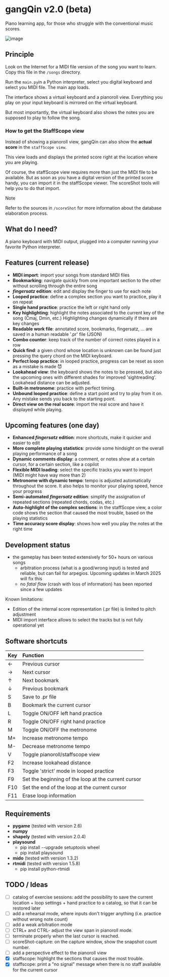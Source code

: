 # gangQin v2.0 (beta)
Piano learning app, for those who struggle with the conventional music scores.

![image](https://github.com/user-attachments/assets/1cd22e89-eea6-40ad-90cc-525259448a2c)

## Principle
Look on the Internet for a MIDI file version of the song you want to learn.
Copy this file in the `/songs` directory.

Run the `main.py`in a Python interpreter, select you digital keyboard and select you MIDI file. The main app loads.

The interface shows a virtual keyboard and a pianoroll view. Everything you play on your input keyboard is mirrored on the virtual keyboard.

But most importantly, the virtual keyboard also shows the notes you are supposed to play to follow the song.

### How to get the StaffScope view
Instead of showing a pianoroll view, gangQin can also show the **actual score** in the `staffScope view`.

This view loads and displays the printed score right at the location where you are playing. 

Of course, the staffScope view requires more than just the MIDI file to be available. 
But as soon as you have a digital version of the printed score handy, you can import it in the staffScope viewer.
The scoreShot tools will help you to do that import.

> [!NOTE]
> Refer to the sources in `/scoreShot` for more information about the database elaboration process.


## What do I need?
A piano keyboard with MIDI output, plugged into a computer running your favorite Python interpreter.

## Features (current release)

- **MIDI import**: import your songs from standard MIDI files
- **Bookmarking**: navigate quickly from one important section to the other without scrolling through the entire song
- **_fingersatz_ edition**: edit and display the finger to use for each note
- **Looped practice**: define a complex section you want to practice, play it on repeat
- **Single hand practice**: practice the left or right hand only
- **Key highlighting**: highlight the notes associated to the current key of the song (Cmaj, Dmin, etc.) Highlighting changes dynamically if there are key changes
- **Readable work file**: annotated score, bookmarks, fingersatz, ... are saved in a human readable '.pr' file (JSON)
- **Combo counter**: keep track of the number of correct notes played in a row
- **Quick find**: a given chord whose location is unknown can be found just pressing the query chord on the MIDI keyboard.
- **Perfect loop practice**: in looped practice, progress can be reset as soon as a mistake is made 😈
- **Lookahead view**: the keyboard shows the notes to be pressed, but also the upcoming ones with different shades for improved 'sightreading'. Lookahead distance can be adjusted.
- **Built-in metronome**: practice with perfect timing.
- **Unbound looped practice**: define a start point and try to play from it on. Any mistake sends you back to the starting point.
- **Direct view on the real score**: import the real score and have it displayed while playing.

## Upcoming features (one day)

- **Enhanced _fingersatz_ edition**: more shortcuts, make it quicker and easier to edit
- **More complete playing statistics**: provide some hindsight on the overall playing performance of a song
- **Dynamic comments display**: a comment, or notes show at a certain cursor, for a certain section, like a copilot
- **Flexible MIDI loading**: select the specific tracks you want to import (MIDI might have way more than 2)
- **Metronome with dynamic tempo**: tempo is adjusted automatically throughout the score. It also helps to monitor your playing speed, hence your progress
- **Semi-automated _fingersatz_ edition**: simplify the assignation of repeated sections (repeated chords, codas, etc.)
- **Auto-highlight of the complex sections**: in the staffScope view, a color code shows the section that caused the most trouble, based on the playing statistics
- **Time accuracy score display**: shows how well you play the notes at the right time

## Development status 
- the gameplay has been tested extensively for 50+ hours on various songs
  - arbitration process (what is a good/wrong input) is tested and reliable, but can fail for arpegios. Upcoming updates in March 2025 will fix this
  - no *fatal flaw* (crash with loss of information) has been reported since a few updates

Known limitations:
- Edition of the internal score representation (.pr file) is limited to pitch adjustment
- MIDI import interface allows to select the tracks but is not fully operational yet

## Software shortcuts

| Key           | Function      |
|:------------- |:-------------|
| ←             |Previous cursor|
| →             |Next cursor     |
| ↑             |Next bookmark   |
| ↓             |Previous bookmark|
| S             |Save to .pr file|
| B             |Bookmark the current cursor|
| L             |Toggle ON/OFF left hand practice|
| R             |Toggle ON/OFF right hand practice|
| M             |Toggle ON/OFF the metronome|
| M+            |Increase metronome tempo|
| M-            |Decrease metronome tempo|
| V             |Toggle pianoroll/staffscope view|
| F2            |Increase lookahead distance|
| F3            |Toggle 'strict' mode in looped practice|
| F9            |Set the beginning of the loop at the current cursor|
| F10           |Set the end of the loop at the current cursor|
| F11           |Erase loop information|



## Requirements

- **pygame** (tested with version 2.6)
- **numpy**
- **shapely** (tested with version 2.0.4)
- **playsound**
  - pip install --upgrade setuptools wheel
  - pip install playsound
- **mido** (tested with version 1.3.2)
- **rtmidi** (tested with version 1.5.8)
  - pip install python-rtmidi


## TODO / Ideas
- [ ] catalog of exercise sessions: add the possibility to save the current location + loop settings + hand practice to a catalog, so that it can be restored later
- [ ] add a rehearsal mode, where inputs don't trigger anything (i.e. practice without wrong note count)
- [ ] add a weak arbitration mode
- [ ] CTRL+ and CTRL- adjust the view span in pianoroll mode.
- [ ] terminate properly when the last cursor is reached.
- [ ] scoreShot-capture: on the capture window, show the snapshot count number.
- [ ] add a perspective effect to the pianoroll view
- [X] staffscope: highlight the sections that causes the most trouble.
- [X] staffscope: print a "no signal" message when there is no staff available for the current cursor
